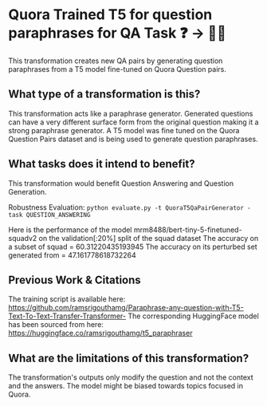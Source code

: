 # Quora Trained T5 for question paraphrases for QA Task ❓️ → 🐍❔
This transformation creates new QA pairs by generating question paraphrases from a T5 model fine-tuned on Quora Question pairs.   

## What type of a transformation is this?
This transformation acts like a paraphrase generator. Generated questions can have a very different surface form from the original question making it a strong paraphrase generator. A T5 model was fine tuned on the Quora Question Pairs dataset and is being used to generate question paraphrases.

## What tasks does it intend to benefit?
This transformation would benefit Question Answering and Question Generation.

Robustness Evaluation:
```python evaluate.py -t QuoraT5QaPairGenerator -task QUESTION_ANSWERING```

Here is the performance of the model mrm8488/bert-tiny-5-finetuned-squadv2 on the validation[:20%] split of the squad dataset
The accuracy on a subset of squad = 60.31220435193945
The accuracy on its perturbed set generated from = 47.161778618732264

## Previous Work & Citations
The training script is available here: https://github.com/ramsrigouthamg/Paraphrase-any-question-with-T5-Text-To-Text-Transfer-Transformer-
The corresponding HuggingFace model has been sourced from here: https://huggingface.co/ramsrigouthamg/t5_paraphraser 

## What are the limitations of this transformation?
The transformation's outputs only modify the question and not the context and the answers. The model might be biased towards topics focused in Quora.
